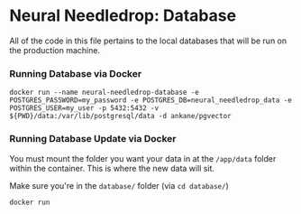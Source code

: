 # **Neural Needledrop:** Database
All of the code in this file pertains to the local databases that will be run on the production machine. 


### Running Database via Docker 
```
docker run --name neural-needledrop-database -e POSTGRES_PASSWORD=my_password -e POSTGRES_DB=neural_needledrop_data -e POSTGRES_USER=my_user -p 5432:5432 -v ${PWD}/data:/var/lib/postgresql/data -d ankane/pgvector
```

### Running Database Update via Docker
You must mount the folder you want your data in at the `/app/data` folder within the container. This is where the new data will sit. 

Make sure you're in the `database/` folder (via `cd database/`)
```
docker run 
```
  

